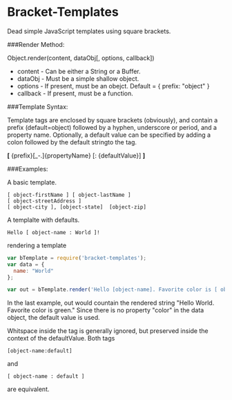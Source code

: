 Bracket-Templates
=================

Dead simple JavaScript templates using square brackets. 


###Render Method:

Object.render(content, dataObj[, options, callback])

 * content - Can be either a String or a Buffer.
 * dataObj - Must be a simple shallow object.
 * options - If present, must be an obejct. Default = { prefix: "object" }
 * callback - If present, must be a function.


###Template Syntax:

Template tags are enclosed by square brackets (obviously), and contain a prefix (default=object) followed by a hyphen, underscore or period, and a property name. Optionally, a default value can be specified by adding a colon followed by the default stringto the tag.  

**[** {prefix}[_-.]{propertyName} [: {defaultValue}] **]**


###Examples:

A basic template.

```text
[ object-firstName ] [ object-lastName ]
[ object-streetAddress ]
[ object-city ], [object-state]  [object-zip]
```

A templalte with defaults.
```text
Hello [ object-name : World ]!
```

rendering a template

```javascript
var bTemplate = require('bracket-templates');
var data = {
  name: "World"
};

var out = bTemplate.render('Hello [object-name]. Favorite color is [ object-color : green ].', data);
```

In the last example, out would countain the rendered string "Hello World. Favorite color is green."  Since there is no property "color" in the data object, the default value is used.

Whitspace inside the tag is generally ignored, but preserved inside the context of the defaultValue.  Both tags

    [object-name:default]

and

    [ object-name : default ]

are equivalent.
    
